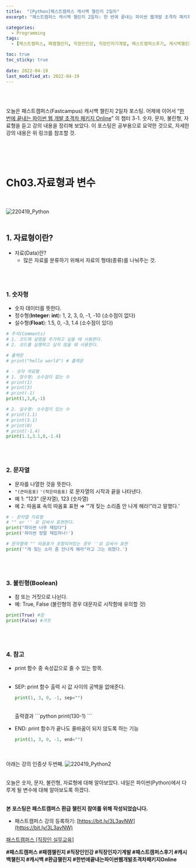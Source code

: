 ```yaml
---
title:  "[Python]패스트캠퍼스 캐시백 챌린지 2일차"
excerpt: "패스트캠퍼스 캐시백 챌린지 2일차: 한 번에 끝내는 파이썬 웹개발 초격차 패키지 Online"

categories:
  - Programming
tags:
  - [패스트캠퍼스, 패캠챌린지, 직장인인강, 직장인자기계발, 패스트캠퍼스후기, 캐시백챌린지, 캐시백, 환급챌린지, 한번에끝내는파이썬웹개발초격차패키지Online]

toc: true
toc_sticky: true
 
date: 2022-04-19
last_modified_at: 2022-04-19
---
```


<br/><br/>

오늘은 패스트캠퍼스(Fastcampus) 캐시백 챌린지 2일차 포스팅. 어제에 이어서 “[한 번에 끝내는 파이썬 웹 개발 초격차 패키지 Online](https://fastcampus.co.kr/dev_online_pyweb)” 의 챕터 3-1. 숫자, 문자, 불린형, 자료형을 듣고 강의 내용을 정리해 보았다. 이 포스팅은 공부용으로 요약한 것으로, 자세한 강의 내용은 위 링크를 참조할 것.

<br/><br/><br/>

# Ch03.자료형과 변수

<br/><br/>
![220419_Python](/assets/images/2022-04-19-Python/2022-04-19-Python.jpg)
<br/><br/>

## 1. 자료형이란?

- 자료(Data)란?
    - 많은 자료를 분류하기 위해서 자료의 형태(종류)를 나눠주는 것.

<br/><br/>

### 1. 숫자형

- 숫자 데이터를 뜻한다.
- 정수형(**Integer: int**): 1, 2, 3, 0, -1, -10 (소수점이 없다)
- 실수형(**Float**): 1.5, 0, -3, 1.4 (소수점이 있다)

```python
# 주석(Comments)
# 1. 코드에 설명을 추가하고 싶을 때 사용한다.
# 2. 코드를 실행하고 싶지 않을 때 사용한다.

# 출력문
# print("hello world") # 출력문

# - 숫자 자료형
# 1. 정수형: 소수점이 없는 수
# print(1)
# print(3)
# print(-1)
print(1,3,0,-1)

# 2. 실수형: 소수점이 있는 수
# print(1.1)
# print(3.1)
# print(0)
# print(-1.4)
print(1.1,3.1,0,-1.4)
```

<br/><br/>

### 2. 문자열

- 문자를 나열한 것을 뜻한다.
- `"(큰따옴표)` `'(작은따옴표)` 로 문자열의 시작과 끝을 나타낸다.
- 예 1: “123” (문자열), 123 (숫자열)
- 예 2: 따옴표 속의 따옴표 표현 ⇒ ‘”개 짖는 소리좀 안 나게 해라!”라고 말했다.’

```python
# - 문자열 자료형
# "" or '' 로 감싸서 표현한다.
print("파이썬 너무 재밌다")
print('파이썬 정말 재밌자너!')

# 문자열에 "" 따옴표가 포함되어있는 경우 ''로 감싸서 표현
print('"개 짖는 소리 좀 안나게 해라"라고 그는 외쳤다.')
```

<br/><br/>

### 3. 불린형(Boolean)

- 참 또는 거짓으로 나뉜다.
- 예: True, False (불린형의 경우 대문자로 시작함에 유의할 것)

```python
print(True) #참
print(False) #거짓
```

<br/><br/>

### 4. 참고

- print 함수 중 속성값으로 줄 수 있는 항목.<br/><br/>
- SEP: print 함수 출력 시 값 사이의 공백을 없애준다.
    
    ```python
    print(1, 3, 0, -1, sep="")
    ``` 
    <br/>
    출력결과
    ```python
    print(130-1)
    ```
    <br/>

- END: print 함수가 끝나도 줄바꿈이 되지 않도록 하는 기능
    
    ```python
    print(1, 3, 0, -1, end="")
    ```
 <br/><br/>
 아래는 강의 인증샷 두번째.
![220419_Python2](/assets/images/2022-04-19-Python/2022-04-19-Python2.jpg)
<br/><br/>

오늘은 숫자, 문자, 불린형, 자료형에 대해 알아보았다. 내일은 파이썬(Python)에서 다루게 될 변수에 대해 알아보도록 하겠다.
<br/><br/>

**본 포스팅은 패스트캠퍼스 환급 챌린지 참여를 위해 작성되었습니다.**

- 패스트캠퍼스 강의 등록하기: [https://bit.ly/3L3avNW](https://bit.ly/3L3avNW)

[패스트캠퍼스 [직장인 실무교육]](https://bit.ly/3L3avNW)

**#패스트캠퍼스 #패캠챌린지 #직장인인강 #직장인자기계발 #패스트캠퍼스후기 #캐시백챌린지 #캐시백 #환급챌린지 #한번에끝내는파이썬웹개발초격차패키지Online**